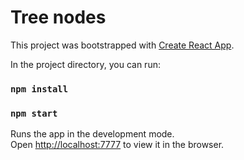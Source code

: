 # Tree nodes

This project was bootstrapped with [Create React App](https://github.com/facebook/create-react-app).


In the project directory, you can run:

### `npm install`
### `npm start`

Runs the app in the development mode.\
Open [http://localhost:7777](http://localhost:7777) to view it in the browser.